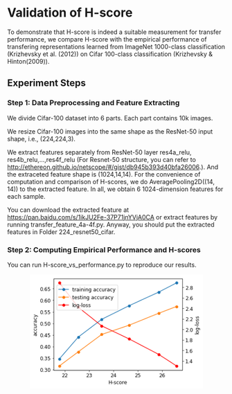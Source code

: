 # Validation of H-score
To demonstrate that H-score is indeed a suitable measurement for transfer performance, we compare H-score with the empirical 
performance of transfering representations learned from ImageNet 1000-class classification (Krizhevsky et al. (2012)) on Cifar
100-class classification (Krizhevsky & Hinton(2009)). 
## Experiment Steps
### Step 1: Data Preprocessing and Feature Extracting 
We divide Cifar-100 dataset into 6 parts. Each part contains 10k images.

We resize Cifar-100 images into the same shape as the ResNet-50 input shape, i.e., (224,224,3).

We extract features separately from ResNet-50 layer res4a_relu, res4b_relu,...,res4f_relu 
(For Resnet-50 structure, you can refer to http://ethereon.github.io/netscope/#/gist/db945b393d40bfa26006.). 
And the extraceted feature shape is (1024,14,14). For the convenience of computation and comparison of H-scores, 
we do AveragePooling2D((14, 14)) to the extracted feature. In all, we obtain 6 1024-dimension features for each sample.   

You can download the extracted feature at https://pan.baidu.com/s/1ikJU2Fe-37P71jnYVjA0CA or 
extract features by running transfer_feature_4a-4f.py. Anyway, you should put the extracted features in Folder 224_resnet50_cifar.

### Step 2: Computing Empirical Performance and H-scores
You can run H-score_vs_performance.py to reproduce our results. 
<div align="center">
  <img src="results/h-score_performance.png"  width="400px" />
</div>

